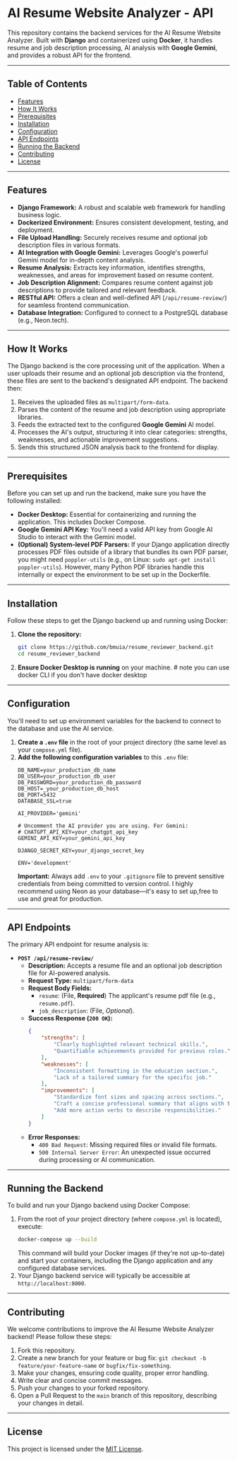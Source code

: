 # AI Resume Website Analyzer - API

This repository contains the backend services for the AI Resume Website Analyzer. Built with **Django** and containerized using **Docker**, it handles resume and job description processing, AI analysis with **Google Gemini**, and provides a robust API for the frontend.

---

## Table of Contents

* [Features](#features)
* [How It Works](#how-it-works)
* [Prerequisites](#prerequisites)
* [Installation](#installation)
* [Configuration](#configuration)
* [API Endpoints](#api-endpoints)
* [Running the Backend](#running-the-backend)
* [Contributing](#contributing)
* [License](#license)

---

## Features

* **Django Framework:** A robust and scalable web framework for handling business logic.
* **Dockerized Environment:** Ensures consistent development, testing, and deployment.
* **File Upload Handling:** Securely receives resume and optional job description files in various formats.
* **AI Integration with Google Gemini:** Leverages Google's powerful Gemini model for in-depth content analysis.
* **Resume Analysis:** Extracts key information, identifies strengths, weaknesses, and areas for improvement based on resume content.
* **Job Description Alignment:** Compares resume content against job descriptions to provide tailored and relevant feedback.
* **RESTful API:** Offers a clean and well-defined API (`/api/resume-review/`) for seamless frontend communication.
* **Database Integration:** Configured to connect to a PostgreSQL database (e.g., Neon.tech).

---

## How It Works

The Django backend is the core processing unit of the application. When a user uploads their resume and an optional job description via the frontend, these files are sent to the backend's designated API endpoint. The backend then:

1.  Receives the uploaded files as `multipart/form-data`.
2.  Parses the content of the resume and job description using appropriate libraries.
3.  Feeds the extracted text to the configured **Google Gemini** AI model.
4.  Processes the AI's output, structuring it into clear categories: strengths, weaknesses, and actionable improvement suggestions.
5.  Sends this structured JSON analysis back to the frontend for display.

---

## Prerequisites

Before you can set up and run the backend, make sure you have the following installed:

* **Docker Desktop:** Essential for containerizing and running the application. This includes Docker Compose.
* **Google Gemini API Key:** You'll need a valid API key from Google AI Studio to interact with the Gemini model.
* **(Optional) System-level PDF Parsers:** If your Django application directly processes PDF files outside of a library that bundles its own PDF parser, you might need `poppler-utils` (e.g., on Linux: `sudo apt-get install poppler-utils`). However, many Python PDF libraries handle this internally or expect the environment to be set up in the Dockerfile.

---

## Installation

Follow these steps to get the Django backend up and running using Docker:

1.  **Clone the repository:**
    ```bash
    git clone https://github.com/bmuia/resume_reviewer_backend.git
    cd resume_reviewer_backend 
    ```
2.  **Ensure Docker Desktop is running** on your machine. # note you can use docker CLI if you don't have docker desktop

---

## Configuration

You'll need to set up environment variables for the backend to connect to the database and use the AI service.

1.  **Create a `.env` file** in the root of your project directory (the same level as your `compose.yml` file).
2.  **Add the following configuration variables** to this `.env` file:
    ```dotenv
    DB_NAME=your_production_db_name
    DB_USER=your_production_db_user
    DB_PASSWORD=your_production_db_password
    DB_HOST=_your_production_db_host
    DB_PORT=5432
    DATABASE_SSL=true

    AI_PROVIDER='gemini'

    # Uncomment the AI provider you are using. For Gemini:
    # CHATGPT_API_KEY=your_chatgpt_api_key
    GEMINI_API_KEY=your_gemini_api_key

    DJANGO_SECRET_KEY=your_django_secret_key

    ENV='development'
    ```
    **Important:** Always add `.env` to your `.gitignore` file to prevent sensitive credentials from being committed to version control.
                   I highly recommend using Neon as your database—it's easy to set up,free to use and great for production.


---

## API Endpoints

The primary API endpoint for resume analysis is:

* **`POST /api/resume-review/`**
    * **Description:** Accepts a resume file and an optional job description file for AI-powered analysis.
    * **Request Type:** `multipart/form-data`
    * **Request Body Fields:**
        * `resume`: (File, **Required**) The applicant's resume pdf file (e.g., `resume.pdf`).
        * `job_description`: (File, *Optional*).
    * **Success Response (`200 OK`):**
        ```json
        {
            "strengths": [
                "Clearly highlighted relevant technical skills.",
                "Quantifiable achievements provided for previous roles."
            ],
            "weaknesses": [
                "Inconsistent formatting in the education section.",
                "Lack of a tailored summary for the specific job."
            ],
            "improvements": [
                "Standardize font sizes and spacing across sections.",
                "Craft a concise professional summary that aligns with the job description's keywords and requirements.",
                "Add more action verbs to describe responsibilities."
            ]
        }
        ```
    * **Error Responses:**
        * `400 Bad Request`: Missing required files or invalid file formats.
        * `500 Internal Server Error`: An unexpected issue occurred during processing or AI communication.

---

## Running the Backend

To build and run your Django backend using Docker Compose:

1.  From the root of your project directory (where `compose.yml` is located), execute:
    ```bash
    docker-compose up --build
    ```
    This command will build your Docker images (if they're not up-to-date) and start your containers, including the Django application and any configured database services.
2.  Your Django backend service will typically be accessible at `http://localhost:8000`.

---

## Contributing

We welcome contributions to improve the AI Resume Website Analyzer backend! Please follow these steps:

1.  Fork this repository.
2.  Create a new branch for your feature or bug fix: `git checkout -b feature/your-feature-name` or `bugfix/fix-something`.
3.  Make your changes, ensuring code quality, proper error handling.
4.  Write clear and concise commit messages.
5.  Push your changes to your forked repository.
6.  Open a Pull Request to the `main` branch of this repository, describing your changes in detail.

---

## License

This project is licensed under the [MIT License](LICENSE).